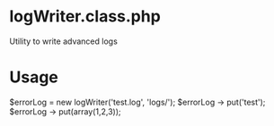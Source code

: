 # logWriter.class.php
Utility to write advanced logs

# Usage
$errorLog = new logWriter('test.log', 'logs/');
$errorLog -> put('test');
$errorLog -> put(array(1,2,3));
